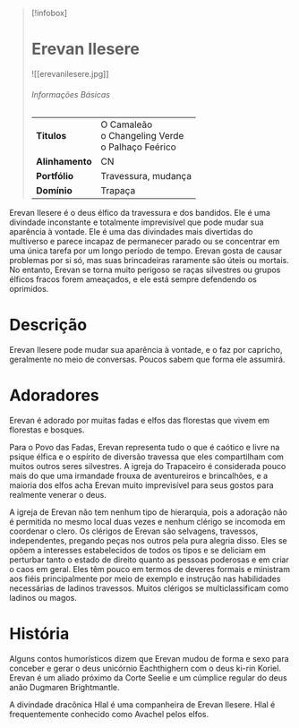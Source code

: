 > [!infobox]
> # Erevan Ilesere
> ![[erevanilesere.jpg]]
> ###### Informações Básicas
> | | |
> | ---- | ---- |
> | **Titulos** | O Camaleão<br/>o Changeling Verde<br/>o Palhaço Feérico |
> | **Alinhamento** | CN |
> | **Portfólio** | Travessura, mudança |
> | **Domínio** | Trapaça |

Erevan Ilesere é o deus élfico da travessura e dos bandidos. Ele é uma divindade inconstante e totalmente imprevisível que pode mudar sua aparência à vontade. Ele é uma das divindades mais divertidas do multiverso e parece incapaz de permanecer parado ou se concentrar em uma única tarefa por um longo período de tempo. Erevan gosta de causar problemas por si só, mas suas brincadeiras raramente são úteis ou mortais. No entanto, Erevan se torna muito perigoso se raças silvestres ou grupos élficos fracos forem ameaçados, e ele está sempre defendendo os oprimidos.

# Descrição
Erevan Ilesere pode mudar sua aparência à vontade, e o faz por capricho, geralmente no meio de conversas. Poucos sabem que forma ele assumirá.

# Adoradores
Erevan é adorado por muitas fadas e elfos das florestas que vivem em florestas e bosques.

Para o Povo das Fadas, Erevan representa tudo o que é caótico e livre na psique élfica e o espírito de diversão travessa que eles compartilham com muitos outros seres silvestres. A igreja do Trapaceiro é considerada pouco mais do que uma irmandade frouxa de aventureiros e brincalhões, e a maioria dos elfos acha Erevan muito imprevisível para seus gostos para realmente venerar o deus.

A igreja de Erevan não tem nenhum tipo de hierarquia, pois a adoração não é permitida no mesmo local duas vezes e nenhum clérigo se incomoda em coordenar o clero. Os clérigos de Erevan são selvagens, travessos, independentes, pregando peças nos outros pela pura alegria disso. Eles se opõem a interesses estabelecidos de todos os tipos e se deliciam em perturbar tanto o estado de direito quanto as pessoas poderosas e em criar o caos em geral. Eles têm pouco em termos de deveres formais e ministram aos fiéis principalmente por meio de exemplo e instrução nas habilidades necessárias de ladinos travessos. Muitos clérigos se multiclassificam como ladinos ou magos.

# História
Alguns contos humorísticos dizem que Erevan mudou de forma e sexo para conceber e gerar o deus unicórnio Eachthighern com o deus ki-rin Koriel. Erevan é um aliado próximo da Corte Seelie e um cúmplice regular do deus anão Dugmaren Brightmantle.

A divindade dracônica Hlal é uma companheira de Erevan Ilesere. Hlal é frequentemente conhecido como Avachel pelos elfos.